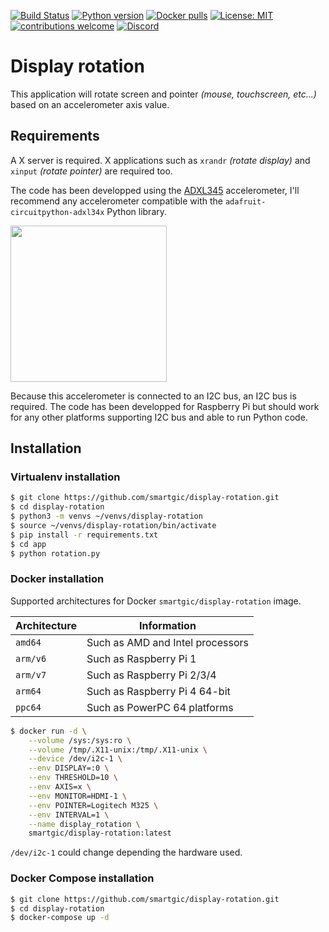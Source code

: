 [![Build Status](https://travis-ci.com/smartgic/display-rotation.svg?branch=main)](https://travis-ci.com/github/smartgic/display-rotation) [![Python version](https://img.shields.io/badge/Python-3.9-green.svg?style=flat&logoColor=FFFFFF&color=87567)](https://hub.docker.com/_/python)
[![Docker pulls](https://img.shields.io/docker/pulls/smartgic/display-rotation.svg?style=flat&logo=docker&logoColor=FFFFFF&color=87567)](https://hub.docker.com/r/smartgic/display-rotation) [![License: MIT](https://img.shields.io/badge/License-MIT-yellow.svg)](https://opensource.org/licenses/MIT) [![contributions welcome](https://img.shields.io/badge/contributions-welcome-pink.svg?style=flat)](https://github.com/smartgic/display-rotation/pulls) [![Discord](https://img.shields.io/discord/809074036733902888)](https://discord.gg/Vu7Wmd9j)

# Display rotation

This application will rotate screen and pointer *(mouse, touchscreen, etc...)* based on an accelerometer axis value.

## Requirements

A X server is required. X applications such as `xrandr` *(rotate display)* and `xinput` *(rotate pointer)* are required too.

The code has been developped using the [ADXL345](https://learn.adafruit.com/adxl345-digital-accelerometer) accelerometer, I'll recommend any accelerometer compatible with the `adafruit-circuitpython-adxl34x` Python library.

<img src='https://cdn-learn.adafruit.com/guides/cropped_images/000/000/247/medium640/2013_03_24_IMG_1453-1024.jpg?1520540491' width='250'/>

Because this accelerometer is connected to an I2C bus, an I2C bus is required. The code has been developped for Raspberry Pi but should work for any other platforms supporting I2C bus and able to run Python code.

## Installation

### Virtualenv installation

```bash
$ git clone https://github.com/smartgic/display-rotation.git
$ cd display-rotation
$ python3 -m venvs ~/venvs/display-rotation
$ source ~/venvs/display-rotation/bin/activate
$ pip install -r requirements.txt
$ cd app
$ python rotation.py
```

### Docker installation

Supported architectures for Docker `smartgic/display-rotation` image.

| Architecture | Information                                        |
| ---          | ---                                                |
| `amd64`      | Such as AMD and Intel processors                   |
| `arm/v6`     | Such as Raspberry Pi 1                             |
| `arm/v7`     | Such as Raspberry Pi 2/3/4                         |
| `arm64`      | Such as Raspberry Pi 4 64-bit                      |
| `ppc64`      | Such as PowerPC 64 platforms                       |

```bash
$ docker run -d \
    --volume /sys:/sys:ro \
    --volume /tmp/.X11-unix:/tmp/.X11-unix \
    --device /dev/i2c-1 \
    --env DISPLAY=:0 \
    --env THRESHOLD=10 \
    --env AXIS=x \
    --env MONITOR=HDMI-1 \
    --env POINTER=Logitech M325 \
    --env INTERVAL=1 \
    --name display_rotation \
    smartgic/display-rotation:latest
```

`/dev/i2c-1` could change depending the hardware used.


### Docker Compose installation
```bash
$ git clone https://github.com/smartgic/display-rotation.git
$ cd display-rotation
$ docker-compose up -d
```
